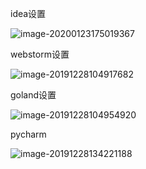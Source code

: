 idea设置  

![image-20200123175019367](C:\Users\Administrator\AppData\Roaming\Typora\typora-user-images\image-20200123175019367.png)



webstorm设置  

![image-20191228104917682](C:\Users\Administrator\AppData\Roaming\Typora\typora-user-images\image-20191228104917682.png)





goland设置  

![image-20191228104954920](C:\Users\Administrator\AppData\Roaming\Typora\typora-user-images\image-20191228104954920.png)



pycharm

![image-20191228134221188](C:\Users\Administrator\AppData\Roaming\Typora\typora-user-images\image-20191228134221188.png)



